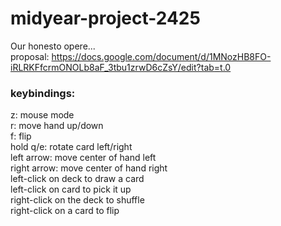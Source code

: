 # midyear-project-2425
Our honesto opere... \
proposal: https://docs.google.com/document/d/1MNozHB8FO-iRLRKFfcrmONOLb8aF_3tbu1zrwD6cZsY/edit?tab=t.0




### keybindings:
z: mouse mode\
r: move hand up/down\
f: flip\
hold q/e: rotate card left/right\
left arrow: move center of hand left\
right arrow: move center of hand right\
left-click on deck to draw a card\
left-click on card to pick it up\
right-click on the deck to shuffle\
right-click on a card to flip

